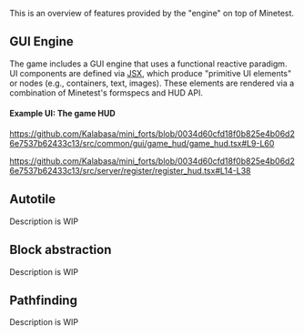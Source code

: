 This is an overview of features provided by the "engine" on top of Minetest.

## GUI Engine

The game includes a GUI engine that uses a functional reactive paradigm. UI components are defined via [JSX](https://reactjs.org/docs/introducing-jsx.html), which produce "primitive UI elements" or nodes (e.g., containers, text, images). These elements are rendered via a combination of Minetest's formspecs and HUD API.

#### Example UI: The game HUD

https://github.com/Kalabasa/mini_forts/blob/0034d60cfd18f0b825e4b06d26e7537b62433c13/src/common/gui/game_hud/game_hud.tsx#L9-L60

https://github.com/Kalabasa/mini_forts/blob/0034d60cfd18f0b825e4b06d26e7537b62433c13/src/server/register/register_hud.tsx#L14-L38


## Autotile

Description is WIP

## Block abstraction

Description is WIP

## Pathfinding

Description is WIP
